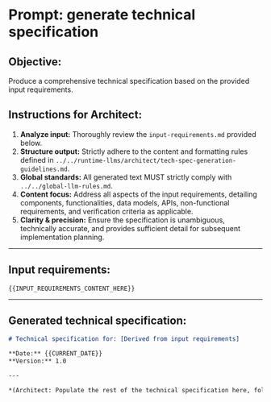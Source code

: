 # Prompt: generate technical specification

## Objective:
Produce a comprehensive technical specification based on the provided input requirements.

## Instructions for Architect:

1.  **Analyze input:** Thoroughly review the `input-requirements.md` provided below.
2.  **Structure output:** Strictly adhere to the content and formatting rules defined in `../../runtime-llms/architect/tech-spec-generation-guidelines.md`.
3.  **Global standards:** All generated text MUST strictly comply with `../../global-llm-rules.md`.
4.  **Content focus:** Address all aspects of the input requirements, detailing components, functionalities, data models, APIs, non-functional requirements, and verification criteria as applicable.
5.  **Clarity & precision:** Ensure the specification is unambiguous, technically accurate, and provides sufficient detail for subsequent implementation planning.

---
## Input requirements:

```
{{INPUT_REQUIREMENTS_CONTENT_HERE}}
```
---

## Generated technical specification:
```markdown
# Technical specification for: [Derived from input requirements]

**Date:** {{CURRENT_DATE}}
**Version:** 1.0

---

*(Architect: Populate the rest of the technical specification here, following the guidelines.)*
```


